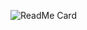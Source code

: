 

 ![ReadMe Card](https://github-readme-stats.vercel.app/api/pin/?username=sameer882000&theme=radical&repo=webapp-boilerplate)
 

